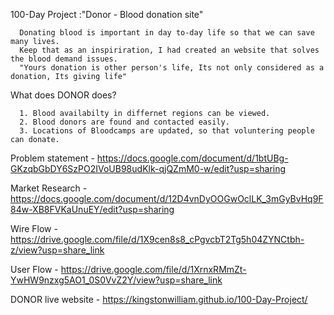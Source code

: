 100-Day Project :"Donor - Blood donation site"
 
      Donating blood is important in day to-day life so that we can save many lives.
      Keep that as an inspiriration, I had created an website that solves the blood demand issues.
      "Yours donation is other person's life, Its not only considered as a donation, Its giving life"
  
 What does DONOR does?
 
      1. Blood availabilty in differnet regions can be viewed.
      2. Blood donors are found and contacted easily.
      3. Locations of Bloodcamps are updated, so that voluntering people can donate. 
      
 Problem statement - https://docs.google.com/document/d/1btUBg-GKzqbGbDY6SzPO2IVoUB98udKlk-qjQZmM0-w/edit?usp=sharing
 
 Market Research - https://docs.google.com/document/d/12D4vnDyOOGwOclLK_3mGyBvHq9F84w-XB8FVKaUnuEY/edit?usp=sharing
 
 Wire Flow - https://drive.google.com/file/d/1X9cen8s8_cPgvcbT2Tg5h04ZYNCtbh-z/view?usp=share_link
 
 User Flow - https://drive.google.com/file/d/1XrnxRMmZt-YwHW9nzxg5AO1_0S0VvZ2Y/view?usp=share_link
 
 DONOR live website - https://kingstonwilliam.github.io/100-Day-Project/
